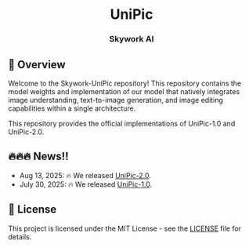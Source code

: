 <p align="center">
<h1 align="center">UniPic</h1>
<h3 align="center">Skywork AI</h3>
</p>

## 📝 Overview

Welcome to the Skywork-UniPic repository! This repository contains the model weights and implementation of our model that natively integrates image understanding, text-to-image generation, and image editing capabilities within a single architecture.

This repository provides the official implementations of UniPic-1.0 and UniPic-2.0.

## 🔥🔥🔥 News!!
* Aug 13, 2025: 🔥 We released [UniPic-2.0](https://github.com/SkyworkAI/UniPic2/tree/main/UniPic-2).
* July 30, 2025: 🔥 We released [UniPic-1.0](https://github.com/SkyworkAI/UniPic2/tree/main/UniPic-1).


## 📄 License

This project is licensed under the MIT License - see the [LICENSE](LICENSE) file for details.
